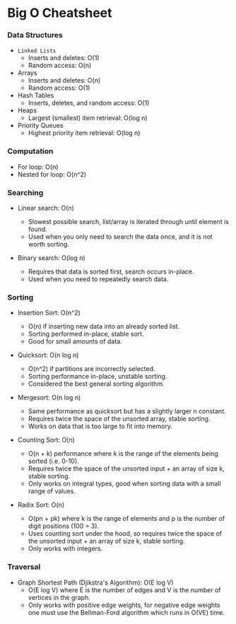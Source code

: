 
# Big O Cheatsheet

### Data Structures 
* `Linked Lists`
    - Inserts and deletes: O(1)
    - Random access: O(n)
* Arrays
    - Inserts and deletes: O(n)
    - Random access: O(1)
* Hash Tables
    - Inserts, deletes, and random access: O(1)
* Heaps
    - Largest (smallest) item retrieval: O(log n)
* Priority Queues
    - Highest priority item retrieval: O(log n)

### Computation
- For loop: O(n)
- Nested for loop: O(n^2)

### Searching
* Linear search: O(n)
    - Slowest possible search, list/array is iterated through until element is found.
    - Used when you only need to search the data once, and it is not worth sorting.

* Binary search: O(log n)
    - Requires that data is sorted first, search occurs in-place.
    - Used when you need to repeatedly search data.

### Sorting
* Insertion Sort: O(n^2)
    - O(n) if inserting new data into an already sorted list.
    - Sorting performed in-place, stable sort.
    - Good for small amounts of data.

* Quicksort: O(n log n)
    - O(n^2) if partitions are incorrectly selected.
    - Sorting performance in-place, unstable sorting.
    - Considered the best general sorting algorithm.

* Mergesort: O(n log n)
    - Same performance as quicksort but has a slightly larger n constant.
    - Requires twice the space of the unsorted array, stable sorting.
    - Works on data that is too large to fit into memory.

* Counting Sort: O(n)
    - O(n + k) performance where k is the range of the elements being sorted (i.e. 0-10).
    - Requires twice the space of the unsorted input + an array of size k, stable sorting.
    - Only works on integral types, good when sorting data with a small range of values.

* Radix Sort: O(n)
    - O(pn + pk) where k is the range of elements and p is the number of digit positions (100 = 3).
    - Uses counting sort under the hood, so requires twice the space of the unsorted input + an array of size k, stable sorting.
    - Only works with integers.

### Traversal
* Graph Shortest Path (Djikstra's Algorithm): O(E log V)
    - O(E log V) where E is the number of edges and V is the number of vertices in the graph.
    - Only works with positive edge weights, for negative edge weights one must use the Bellman-Ford algorithm which runs in O(VE) time.
